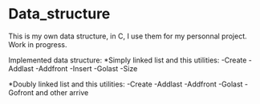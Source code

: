 # Data_structure
This is my own data structure, in C, I use them for my personnal project.
Work in progress.

Implemented data structure:
*Simply linked list and this utilities:
-Create
-Addlast
-Addfront
-Insert
-Golast
-Size

*Doubly linked list and this utilities:
-Create
-Addlast
-Addfront
-Golast
-Gofront
and other arrive
